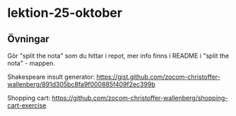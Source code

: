 # lektion-25-oktober

## Övningar

Gör "split the nota" som du hittar i repot, mer info finns i README i "split the nota" - mappen.

Shakespeare insult generator: https://gist.github.com/zocom-christoffer-wallenberg/891d305bc8fa9f000885f409f2ec399b

Shopping cart: https://github.com/zocom-christoffer-wallenberg/shopping-cart-exercise